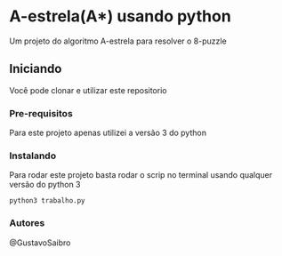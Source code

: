 # A-estrela(A*) usando python

Um projeto do algoritmo A-estrela para resolver o 8-puzzle

## Iniciando

Você pode clonar e utilizar este repositorio

### Pre-requisitos

Para este projeto apenas utilizei a versão 3 do python

### Instalando

Para rodar este projeto basta rodar o scrip no terminal usando qualquer versão do python 3

```
python3 trabalho.py
```
### Autores

@GustavoSaibro

